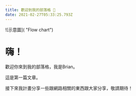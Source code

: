 ```yaml
---
title: 歡迎到我的部落格 👏
date: 2021-02-27T05:33:25.793Z
---
```

![示意圖]( "Flow chart")

# 嗨！

歡迎你來到我的部落格，我是Brian。

這是第一篇文章。

接下來我計畫分享一些跟網路相關的東西跟大家分享，敬請期待！